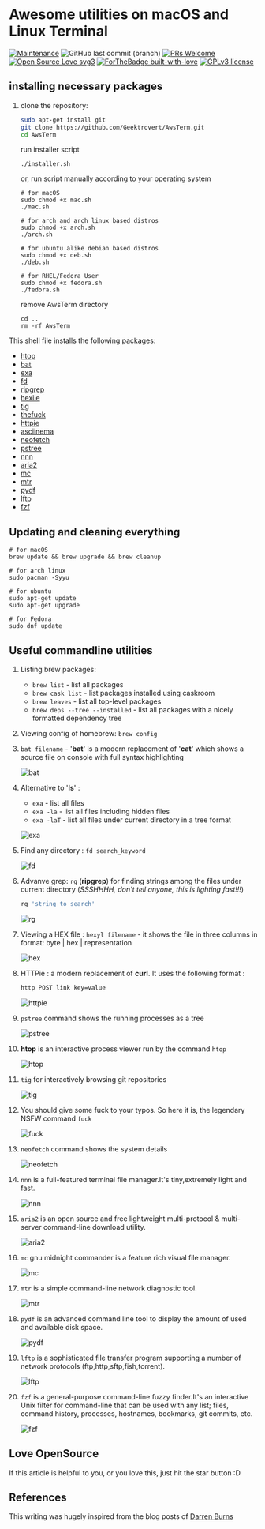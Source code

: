 # Awesome utilities on macOS and Linux Terminal

[![Maintenance](https://img.shields.io/badge/Maintained%3F-yes-green.svg?style=for-the-badge)](https://GitHub.com/YAS-opensource/BookMan/graphs/commit-activity)
![GitHub last commit (branch)](https://img.shields.io/github/last-commit/YAS-opensource/BookMan/master.svg?style=for-the-badge)
[![PRs Welcome](https://img.shields.io/badge/PRs-welcome-brightgreen.svg?style=for-the-badge)](http://makeapullrequest.com)
[![Open Source Love svg3](https://badges.frapsoft.com/os/v3/open-source.svg?v=103)](https://github.com/ellerbrock/open-source-badges/)
[![ForTheBadge built-with-love](http://ForTheBadge.com/images/badges/built-with-love.svg)](https://GitHub.com/Naereen/)
[![GPLv3 license](https://img.shields.io/badge/License-GPLv3-blue.svg?style=for-the-badge)](http://perso.crans.org/besson/LICENSE.html)

## installing necessary packages

1. clone the repository:

   ```bash
   sudo apt-get install git
   git clone https://github.com/Geektrovert/AwsTerm.git
   cd AwsTerm
   ```
   run installer script
   ```
   ./installer.sh
   ``` 
   or, run script manually according to your operating system
   ``` 
   # for macOS
   sudo chmod +x mac.sh
   ./mac.sh

   # for arch and arch linux based distros
   sudo chmod +x arch.sh
   ./arch.sh

   # for ubuntu alike debian based distros
   sudo chmod +x deb.sh
   ./deb.sh

   # for RHEL/Fedora User
   sudo chmod +x fedora.sh
   ./fedora.sh
   ```
   remove AwsTerm directory
   ```
   cd ..
   rm -rf AwsTerm
   ```

This shell file installs the following packages:

- [htop](https://hisham.hm/htop/)
- [bat](https://github.com/sharkdp/bat)
- [exa](https://github.com/ogham/exa)
- [fd](https://github.com/sharkdp/fd)
- [ripgrep](https://github.com/BurntSushi/ripgrep)
- [hexile](https://github.com/sharkdp/hexyl)
- [tig](https://github.com/jonas/tig)
- [thefuck](https://github.com/nvbn/thefuck)
- [httpie](https://httpie.org/)
- [asciinema](https://asciinema.org)
- [neofetch](https://github.com/dylanaraps/neofetch)
- [pstree](https://linux.die.net/man/1/pstree)
- [nnn](https://github.com/jarun/nnn)
- [aria2](https://github.com/aria2/aria2)
- [mc](https://github.com/MidnightCommander/mc)
- [mtr](https://github.com/traviscross/mtr)
- [pydf](https://linux.die.net/man/1/pydf)
- [lftp](https://linux.die.net/man/1/pydf)
- [fzf](https://github.com/junegunn/fzf)

## Updating and cleaning everything

    # for macOS
    brew update && brew upgrade && brew cleanup

    # for arch linux
    sudo pacman -Syyu

    # for ubuntu
    sudo apt-get update
    sudo apt-get upgrade

    # for Fedora
    sudo dnf update

## Useful commandline utilities

1. Listing brew packages:

   - `brew list` - list all packages
   - `brew cask list` - list packages installed using caskroom
   - `brew leaves` - list all top-level packages
   - `brew deps --tree --installed` - list all packages with a nicely formatted
     dependency tree

2. Viewing config of homebrew: `brew config`

3. `bat filename` - '**bat**' is a modern replacement of '**cat**' which shows a
   source file on console with full syntax highlighting

   ![bat](assets/bat.svg)

4. Alternative to '**ls**' :

   - `exa` - list all files
   - `exa -la` - list all files including hidden files
   - `exa -laT` - list all files under current directory in a tree format

   ![exa](assets/exa.svg)

5. Find any directory : `fd search_keyword`

   ![fd](assets/fd.svg)

6. Advanve grep: `rg` (**ripgrep**) for finding strings among the files under
   current directory (_SSSHHHH, don't tell anyone, this is lighting fast!!!_)

   ```bash
   rg 'string to search'
   ```

   ![rg](assets/rg.svg)

7. Viewing a HEX file : `hexyl filename` - it shows the file in three columns in
   format: byte | hex | representation

   ![hex](assets/hexyl.gif)

8. HTTPie : a modern replacement of **curl**. It uses the following format :

   ```bash
   http POST link key=value
   ```

   ![httpie](assets/httpie.gif)

9. `pstree` command shows the running processes as a tree

   ![pstree](assets/pstree.svg)

10. **htop** is an interactive process viewer run by the command `htop`

    ![htop](assets/htop.svg)

11. `tig` for interactively browsing git repositories

    ![tig](assets/tig.gif)

12. You should give some fuck to your typos. So here it is, the legendary NSFW
    command `fuck`

    ![fuck](assets/fuck.gif)

13. `neofetch` command shows the system details

    ![neofetch](assets/neo.png)

14. `nnn` is a full-featured terminal file manager.It's tiny,extremely light and
    fast.

    ![nnn](assets/nnn.png)

15. `aria2` is an open source and free lightweight multi-protocol & multi-server
    command-line download utility.

    ![aria2](assets/aria2.svg)

16. `mc` gnu midnight commander is a feature rich visual file manager.

    ![mc](assets/mc.png)

17. `mtr` is a simple command-line network diagnostic tool.

    ![mtr](assets/mtr.svg)

18. `pydf` is an advanced command line tool to display the amount of used and
    available disk space.

    ![pydf](assets/pydf.svg)

19. `lftp` is a sophisticated file transfer program supporting a number of
    network protocols (ftp,http,sftp,fish,torrent).

    ![lftp](assets/lftp.png)

20. `fzf` is a general-purpose command-line fuzzy finder.It's an interactive
    Unix filter for command-line that can be used with any list; files, command
    history, processes, hostnames, bookmarks, git commits, etc.

    ![fzf](assets/fzf.png)

## Love OpenSource

If this article is helpful to you, or you love this, just hit the star button :D

## References

This writing was hugely inspired from the blog posts of
[Darren Burns](https://github.com/darrenburns)
